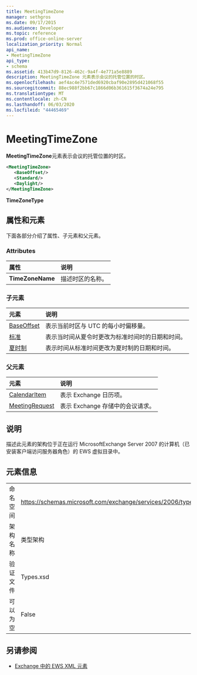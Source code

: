 ```yaml
---
title: MeetingTimeZone
manager: sethgros
ms.date: 09/17/2015
ms.audience: Developer
ms.topic: reference
ms.prod: office-online-server
localization_priority: Normal
api_name:
- MeetingTimeZone
api_type:
- schema
ms.assetid: 413b47d9-8126-462c-9a4f-4e771a5e8889
description: MeetingTimeZone 元素表示会议的托管位置的时区。
ms.openlocfilehash: aef4ac4e7571ded6920cbaf90e2895d421068f55
ms.sourcegitcommit: 88ec988f2bb67c1866d06b361615f3674a24e795
ms.translationtype: MT
ms.contentlocale: zh-CN
ms.lasthandoff: 06/03/2020
ms.locfileid: "44465469"
---
```

# <a name="meetingtimezone"></a>MeetingTimeZone

**MeetingTimeZone**元素表示会议的托管位置的时区。 
  
```xml
<MeetingTimeZone>
   <BaseOffset/>
   <Standard/>
   <Daylight/>
</MeetingTimeZone>
```

 **TimeZoneType**
## <a name="attributes-and-elements"></a>属性和元素

下面各部分介绍了属性、子元素和父元素。
  
### <a name="attributes"></a>Attributes

|**属性**|**说明**|
|:-----|:-----|
|**TimeZoneName** <br/> |描述时区的名称。  <br/> |
   
### <a name="child-elements"></a>子元素

|**元素**|**说明**|
|:-----|:-----|
|[BaseOffset](baseoffset.md) <br/> |表示当前时区与 UTC 的每小时偏移量。  <br/> |
|[标准](standard.md) <br/> |表示当时间从夏令时更改为标准时间时的日期和时间。  <br/> |
|[夏时制](daylight.md) <br/> |表示时间从标准时间更改为夏时制的日期和时间。  <br/> |
   
### <a name="parent-elements"></a>父元素

|**元素**|**说明**|
|:-----|:-----|
|[CalendarItem](calendaritem.md) <br/> |表示 Exchange 日历项。  <br/> |
|[MeetingRequest](meetingrequest.md) <br/> |表示 Exchange 存储中的会议请求。  <br/> |
   
## <a name="remarks"></a>说明

描述此元素的架构位于正在运行 MicrosoftExchange Server 2007 的计算机（已安装客户端访问服务器角色）的 EWS 虚拟目录中。
  
## <a name="element-information"></a>元素信息

|||
|:-----|:-----|
|命名空间  <br/> |https://schemas.microsoft.com/exchange/services/2006/types  <br/> |
|架构名称  <br/> |类型架构  <br/> |
|验证文件  <br/> |Types.xsd  <br/> |
|可以为空  <br/> |False  <br/> |
   
## <a name="see-also"></a>另请参阅



- [Exchange 中的 EWS XML 元素](ews-xml-elements-in-exchange.md)

